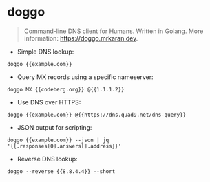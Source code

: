 # doggo

> Command-line DNS client for Humans.
> Written in Golang.
> More information: <https://doggo.mrkaran.dev>.

- Simple DNS lookup:

`doggo {{example.com}}`

- Query MX records using a specific nameserver:

`doggo MX {{codeberg.org}} @{{1.1.1.2}}`

- Use DNS over HTTPS:

`doggo {{example.com}} @{{https://dns.quad9.net/dns-query}}`

- JSON output for scripting:

`doggo {{example.com}} --json | jq '{{.responses[0].answers[].address}}'`

- Reverse DNS lookup:

`doggo --reverse {{8.8.4.4}} --short`
